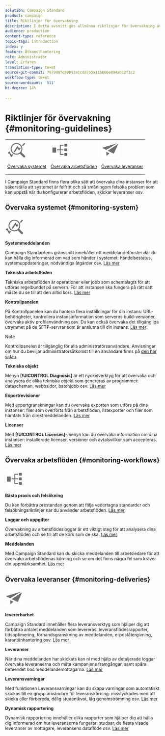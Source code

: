 ```yaml
---
solution: Campaign Standard
product: campaign
title: Riktlinjer för övervakning
description: I detta avsnitt ges allmänna riktlinjer för övervakning av Campaign Standard.
audience: production
content-type: reference
topic-tags: introduction
index: y
feature: Åtkomsthantering
role: Administratör
level: Erfaren
translation-type: tm+mt
source-git-commit: 7979d8fd88b93a1cdd7b5a11bb66e894ab12f1c2
workflow-type: tm+mt
source-wordcount: '511'
ht-degree: 14%

---
```



# Riktlinjer för övervakning {#monitoring-guidelines}

<table>
<tr><td><img src="assets/do-not-localize/icon_system.svg" width="60px"><p><a href="#monitoring-system">Övervaka systemet</a></p></td>
<td><img src="assets/do-not-localize/icon_workflows.svg" width="60px"><p><a href="#moniroting-workflows">Övervaka arbetsflöden</a></p></td>
<td><img src="assets/do-not-localize/icon_send.svg" width="60px"><p><a href="#monitoring-deliveries">Övervaka leveranser</a></p></td></tr>
</table>

I Campaign Standard finns flera olika sätt att övervaka dina instanser för att säkerställa att systemet är felfritt och så småningom felsöka problem som kan uppstå när du konfigurerar arbetsflöden, skickar leveranser osv.

## Övervaka systemet {#monitoring-system}

<img src="assets/do-not-localize/icon_system.svg" width="60px">

**Systemmeddelanden**

Campaign Standardens gränssnitt innehåller ett meddelandefönster där du kan hålla dig informerad om vad som händer i systemet: händelsestatus, systemuppdateringar, nödvändiga åtgärder osv. [Läs mer](../../start/using/interface-description.md#top-bar)


**Tekniska arbetsflöden**

Tekniska arbetsflöden är operationer eller jobb som schemalagts för att utföras regelbundet på servern. För att instansen ska fungera på rätt sätt måste du se till att den alltid körs. [Läs mer](../../administration/using/technical-workflows.md)

**Kontrollpanelen**

På Kontrollpanelen kan du hantera flera inställningar för din instans: URL-behörigheter, kontrollera instansinformation som serverns build-versioner, övervaka aktiv profilanvändning osv. Du kan också övervaka det tillgängliga utrymmet på de SFTP-servrar som är anslutna till din instans. [Läs mer](https://docs.adobe.com/content/help/sv-SE/control-panel/using/control-panel-home.html).

>[!NOTE]
>
>Kontrollpanelen är tillgänglig för alla administratörsanvändare. Anvisningar om hur du beviljar administratörsåtkomst till en användare finns på [den här sidan](https://experienceleague.adobe.com/docs/control-panel/using/discover-control-panel/managing-permissions.html?lang=en#discover-control-panel).

**Tekniska objekt**

Menyn **[!UICONTROL Diagnosis]** är ett nyckelverktyg för att övervaka och analysera de olika tekniska objekt som genereras av programmet: datascheman, webbsidor, batchjobb osv. [Läs mer](../../developing/using/monitoring-data-model-changes.md)

**Exportrevisioner**

Med exportgranskningar kan du övervaka exporten som utförs på dina instanser: filer som överförts från arbetsflöden, listexporter och filer som hämtats från direktmeddelanden.
[Läs mer](../../administration/using/auditing-export-logs.md)

**Licenser**

Med **[!UICONTROL Licenses]**-menyn kan du övervaka information om dina instanser: installerade licenser, versioner och avtalsvillkor som accepteras.
[Läs mer](../../administration/using/licenses.md)

## Övervaka arbetsflöden {#monitoring-workflows}

<img src="assets/do-not-localize/icon_workflows.svg" width="60px">

**Bästa praxis och felsökning**

Du kan förbättra prestandan genom att följa vedertagna standarder och felsökningsriktlinjer när du använder arbetsflöden.
[Läs mer](../../automating/using/best-practices-workflows.md)

**Loggar och uppgifter**

Övervakning av arbetsflödesloggar är ett viktigt steg för att analysera dina arbetsflöden och se till att de körs som de ska.
[Läs mer](../../automating/using/monitoring-workflow-execution.md#workflow-log-and-tasks)

**Meddelanden**

Med Campaign Standard kan du skicka meddelanden till arbetsledare för att övervaka arbetsflödenas körning och se om det finns några fel som kräver din uppmärksamhet.
[Läs mer](../../automating/using/monitoring-workflow-execution.md#error-management)

## Övervaka leveranser {#monitoring-deliveries}

<img src="assets/do-not-localize/icon_send.svg" width="60px">

**levererbarhet**

Campaign Standard innehåller flera leveransverktyg som hjälper dig att förbättra antalet meddelanden som levereras: leveransflödesrapporter, tidsoptimering, förhandsgranskning av meddelanden, e-poståtergivning, karantänhantering osv.
[Läs mer](../../sending/using/about-deliverability.md)

**Leveranser**

När dina meddelanden har skickats kan ni med hjälp av detaljerade loggar övervaka leveranserna och mäta kampanjens framgångar, samt spåra beteendet hos meddelandemottagarna.
[Läs mer](../../sending/using/monitoring-a-delivery.md)

**Leveransvarningar**

Med funktionen Leveransvarningar kan du skapa varningar som automatiskt skickas till en grupp användare för leveranskörning: misslyckades med att skicka eller förbereda, dålig studentkvot, låg genomströmning osv.
[Läs mer](../../sending/using/receiving-alerts-when-failures-happen.md)

**Dynamisk rapportering**

Dynamisk rapportering innehåller olika rapporter som hjälper dig att hålla dig informerad om hur leveranserna fungerar: studsar, de flesta visade leveranser av mottagare, leveransens dataflöde osv.
[Läs mer](../../reporting/using/about-dynamic-reports.md)
